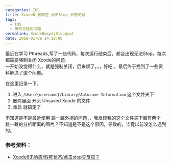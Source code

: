 ```yaml
---
categories: IOS
title: Xcode8 无响应 点击Stop 卡死问题
tags:
  - IOS
  - 稀奇古怪的问题
permalink: Xcode8wxydjStopqswt
date: 2018-01-09 14:18:00
---
```


最近在学习 Pthreads,写了一些代码，每次运行结束后，都会出现无法Stop，每次都需要强制关闭 Xcode的问题。    
一开始没觉得什么，就是强制关闭，后来烦了，，，好吧 ，最后终于找到了一些资料解决了这个问题。

在这里记录一下。

<!--more-->

1. 进入 `/User/{username}/Library/Autosave Information` 这个文件夹下
2. 删除里面 开头 Unsaved Xcode 的文件.
3. 重启 就搞定了

不知道是不是最近使用 跳一跳外拐的问题，，我发现我的这个文件夹下面有两个 跳一跳的分析距离的图片？不知道是不是这个原因，导致的，毕竟以前没怎么遇到的。


### 参考资料：
* [Xcode8无响应/假死状态/点击stop无反应？](http://blog.csdn.net/NB_Token/article/details/52884323)
